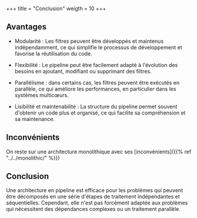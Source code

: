 +++
title = "Conclusion"
weigth = 10
+++

## Avantages
- Modularité : Les filtres peuvent être développés et maintenus indépendamment, ce qui simplifie le processus de développement et favorise la réutilisation du code.

- Flexibilité : Le pipeline peut être facilement adapté à l'évolution des besoins en ajoutant, modifiant ou supprimant des filtres.

- Parallélisme : dans certains cas, les filtres peuvent être exécutés en parallèle, ce qui améliore les performances, en particulier dans les systèmes multicœurs.

- Lisibilité et maintenabilité : La structure du pipeline permet souvent d'obtenir un code plus et organisé, ce qui facilite sa compréhension et sa maintenance.

## Inconvénients
On reste sur une architecture monolithique avec ses [inconvénients]({{% ref "../../monolithic/" %}})

## Conclusion
Une architecture en pipeline est efficace pour les problèmes qui peuvent être décomposés en une série d'étapes de traitement indépendantes et séquentielles. Cependant, elle n'est pas forcément adaptée aux problèmes qui nécessitent des dépendances complexes ou un traitement parallèle.